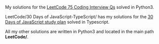 My solutions for the [LeetCode 75 Coding Interview Qs](https://leetcode.com/studyplan/leetcode-75/) solved in Python3. <br>

LeetCode/30 Days of JavaScript-TypeScript/ has my solutions for the [30 Days of JavaScript study plan](https://leetcode.com/studyplan/30-days-of-javascript/) solved in Typescript.<br>

All my other solutions are written in Python3 and located in the main path <b>LeetCode/</b>.
